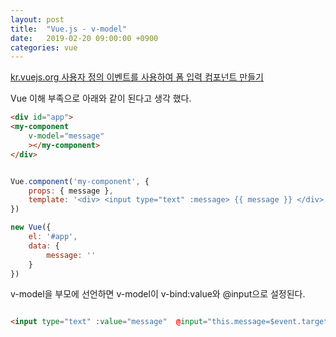 ```yaml
---
layout: post
title:  "Vue.js - v-model"
date:   2019-02-20 09:00:00 +0900
categories: vue
---
```


[kr.vuejs.org 사용자 정의 이벤트를 사용하여 폼 입력 컴포넌트 만들기](https://kr.vuejs.org/v2/guide/components.html#%EC%82%AC%EC%9A%A9%EC%9E%90-%EC%A0%95%EC%9D%98-%EC%9D%B4%EB%B2%A4%ED%8A%B8%EB%A5%BC-%EC%82%AC%EC%9A%A9%ED%95%98%EC%97%AC-%ED%8F%BC-%EC%9E%85%EB%A0%A5-%EC%BB%B4%ED%8F%AC%EB%84%8C%ED%8A%B8-%EB%A7%8C%EB%93%A4%EA%B8%B0)

Vue 이해 부족으로 아래와 같이 된다고 생각 했다.

~~~ html
<div id="app">
<my-component    
    v-model="message"
    ></my-component>
</div>
~~~

~~~ javascript

Vue.component('my-component', {
    props: { message },
    template: '<div> <input type="text" :message> {{ message }} </div>'
})

new Vue({
    el: '#app',
    data: {
        message: ''
    }
})

~~~

v-model을 부모에 선언하면 v-model이 v-bind:value와 @input으로 설정된다. 

~~~ html

<input type="text" :value="message"  @input="this.message=$event.target.value">

~~~